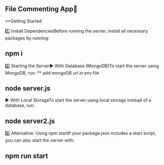 ## File Commenting App🚀

 **Getting Started

1️⃣ Install DependenciesBefore running the server, install all necessary packages by running:
  ## npm i

2️⃣ Starting the Server▶️ With Database (MongoDB)To start the server using MongoDB, run:
** add mongoDB url in env file
 ## node server.js


▶️ With Local StorageTo start the server using local storage instead of a database, run:
## node server2.js

3️⃣ Alternative: Using npm startIf your package.json includes a start script, you can also start the server with:
## npm run start
